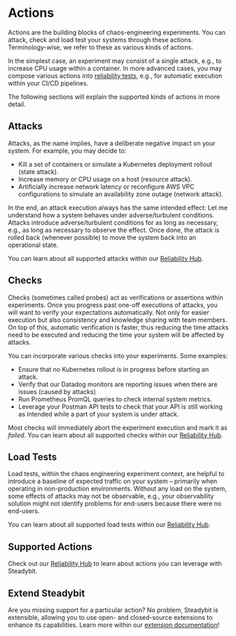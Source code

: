 # Actions

Actions are the building blocks of chaos-engineering experiments. You can attack, check and load test your systems through these actions. Terminology-wise, we refer to these as various kinds of actions.

In the simplest case, an experiment may consist of a single attack, e.g., to increase CPU usage within a container. In more advanced cases, you may compose various actions into [reliability tests](https://steadybit.com/blog/resilience-testing), e.g., for automatic execution within your CI/CD pipelines.

The following sections will explain the supported kinds of actions in more detail.

## Attacks

Attacks, as the name implies, have a deliberate negative impact on your system. For example, you may decide to:

* Kill a set of containers or simulate a Kubernetes deployment rollout (state attack).
* Increase memory or CPU usage on a host (resource attack).
* Artificially increase network latency or reconfigure AWS VPC configurations to simulate an availability zone outage (network attack).

In the end, an attack execution always has the same intended effect: Let me understand how a system behaves under adverse/turbulent conditions. Attacks introduce adverse/turbulent conditions for as long as necessary, e.g., as long as necessary to observe the effect. Once done, the attack is rolled back (whenever possible) to move the system back into an operational state.

You can learn about all supported attacks within our [Reliability Hub](https://hub.steadybit.com/actions?targetType=\&kind=attack).

## Checks

Checks (sometimes called probes) act as verifications or assertions within experiments. Once you progress past one-off executions of attacks, you will want to verify your expectations automatically. Not only for easier execution but also consistency and knowledge sharing with team members. On top of this, automatic verification is faster, thus reducing the time attacks need to be executed and reducing the time your system will be affected by attacks.

You can incorporate various checks into your experiments. Some examples:

* Ensure that no Kubernetes rollout is in progress before starting an attack.
* Verify that our Datadog monitors are reporting issues when there are issues (caused by attacks)
* Run Prometheus PromQL queries to check internal system metrics.
* Leverage your Postman API tests to check that your API is still working as intended while a part of your system is under attack.

Most checks will immediately abort the experiment execution and mark it as _failed_. You can learn about all supported checks within our [Reliability Hub](https://hub.steadybit.com/actions?targetType=\&kind=check).

## Load Tests

Load tests, within the chaos engineering experiment context, are helpful to introduce a baseline of expected traffic on your system – primarily when operating in non-production environments. Without any load on the system, some effects of attacks may not be observable, e.g., your observability solution might not identify problems for end-users because there were no end-users.

You can learn about all supported load tests within our [Reliability Hub](https://hub.steadybit.com/actions?targetType=\&kind=load\_test).

## Supported Actions

Check out our [Reliability Hub](https://hub.steadybit.com/actions) to learn about actions you can leverage with Steadybit.

## Extend Steadybit

Are you missing support for a particular action? No problem, Steadybit is extensible, allowing you to use open- and closed-source extensions to enhance its capabilities. Learn more within our [extension documentation](../../integrate-with-steadybit/extensions/)!

